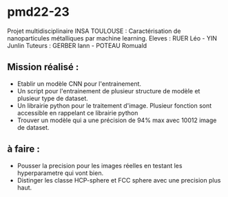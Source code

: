# pmd22-23
Projet multidisciplinaire INSA TOULOUSE : Caractérisation de nanoparticules métalliques par machine learning.
Eleves : RUER Léo - YIN Junlin
Tuteurs : GERBER Iann - POTEAU Romuald


## Mission réalisé :
- Etablir un modèle CNN pour l'entrainement.
- Un script pour l'entrainement de plusieur structure de modèle et plusieur type de dataset.
- Un librairie python pour le traitement d'image. Plusieur fonction sont accessible en rappelant ce librairie python
- Trouver un modèle qui a une précision de 94% max avec 10012 image de dataset.  

## à faire : 
- Pousser la precision pour les images réelles en testant les hyperparametre qui vont bien.
- Distinger les classe HCP-sphere et FCC sphere avec une precision plus haut. 